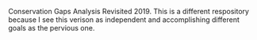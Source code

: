 Conservation Gaps Analysis
Revisited 2019.
This is a different respository because I see this verison as independent and accomplishing different goals as the pervious one.